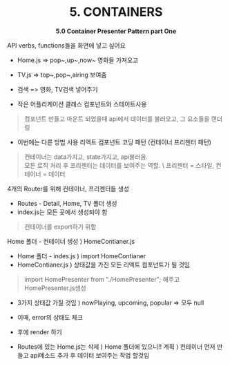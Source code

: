 <h1 align="center">
5. CONTAINERS
</h1> 
<p align="center">
  <strong>5.0 Container Presenter Pattern part One</strong><br>
</p>

API verbs, functions들을 화면에 넣고 싶어요 
+ Home.js => pop~,up~,now~ 영화들 가져오고
+ TV.js => top~,pop~,airing 보여줌
+ 검색 => 영화, TV검색 넣어주기

+ 작은 어플리케이션 
클래스 컴포넌트와 스테이트사용
> 컴포넌트 만들고 마운트 되었을때 api에서 데이터를 불러오고, 그 요소들을 랜더링
+ 이번에는 다른 방법 사용
리엑트 컴포넌트 코딩 패턴 (컨테이너 프리젠터 패턴)
> 컨테이너는 data가지고, state가지고, api불러옴. \
> 모든 로직 처리 후 프리젠터는 데이터를 보여주는 역할. \ 
> 프리젠터 = 스타일, 컨테이너 = 데이터

4개의 Router를 위해 컨테이너, 프리젠터들 생성
+ Routes - Detail, Home, TV 폴더 생성
+ index.js는 모든 곳에서 생성되야 함
> 컨테이너를 export하기 위함

Home 폴더 - 컨테이너 생성 ) HomeContianer.js
+ Home 폴더 - indes.js ) import HomeContianer
+ HomeContianer.js ) 상태값을 가진 모든 리엑트 컴포넌트가 될 것임
> import HomePresenter from "./HomePresenter"; 해주고 HomePresenter.js생성
+ 3가지 상태값 가질 것임 ) nowPlaying, upcoming, popular => 모두 null
+ 이때, error의 상태도 체크
+ 후에 render 하기

+ Routes에 있는 Home.js는 삭제 ) Home 폴더에 있으니!!
계획 ) 컨테이너 먼저 만들고 api메소드 추가 후 데이터 보여주는 작업 할것임